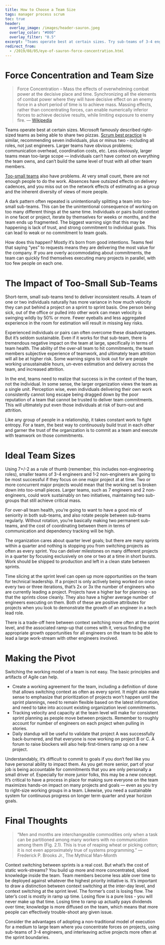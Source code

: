```yaml
---
title: How to Choose a Team Size
tags: manager process scrum
toc: true
header:
  overlay_image: /images/header-sauron.jpeg
  overlay_color: "#000"
  overlay_filter: "0.5"
excerpt: "Teams operate best at certain sizes. Try sub-teams of 3-4 engineers, and interleaving active projects more often at the sprint boundaries."
redirect_from:
  - /2019/08/05/eye-of-sauron-force-concentration.html
---
```


# Force Concentration and Team Size
> Force Concentration – Mass the effects of overwhelming combat power at the decisive place and time. Synchronizing all the elements of combat power where they will have decisive effect on an enemy force in a short period of time is to achieve mass. Massing effects, rather than concentrating forces, can enable numerically inferior forces to achieve decisive results, while limiting exposure to enemy fire. — [Wikipedia](https://en.wikipedia.org/wiki/Force_concentration)

Teams operate best at certain sizes. Microsoft famously described right-sized teams as being able to share two pizzas. [Scrum best practice](http://rgalen.com/agile-training-news/2015/8/22/the-3-bears-of-agile-team-size) is similar, recommending seven individuals, plus or minus two - including all roles, not just engineers. Larger teams have obvious problems; communication overhead, coordination costs, etc. Less obviously, larger teams mean too-large scope — individuals can’t have context on everything the team owns, and can’t build the same level of trust with all other team members.

[Too-small teams](https://chase-seibert.github.io/blog/2017/12/19/dont-split-the-team.html) also have problems. At very small count, there are not enough people to do the work. Absences have outsized effects on delivery cadences, and you miss out on the network effects of estimating as a group and the inherent diversity of views of more people.

A dark pattern often repeated is unintentionally splitting a team into too-small sub-teams. This can be the unintentional consequence of working on too many different things at the same time. Individuals or pairs build context in one facet or project, iterate by themselves for weeks or months, and the team ends up fragmented. The biggest warning sign that this may be happening is lack of trust, and strong commitment to individual goals. This can lead to weak or no commitment to team goals.

How does this happen? Mostly it’s born from good intentions. Teams feel that saying “yes” to requests means they are delivering the most value for the company. If you are overly accommodating about commitments, the team can quickly find themselves executing many projects in parallel, with too few people on each one.

# The Impact of Too-Small Sub-Teams

Short-term, small sub-teams tend to deliver inconsistent results. A team of one or two individuals naturally has more variance in how much velocity they can put behind a project on a sprint to sprint basis. One person being sick, out of the office or pulled into other work can mean velocity is swinging wildly by 50% or more. Fewer eyeballs and less aggregated experience in the room for estimation will result in missing key risks.

Experienced individuals or pairs can often overcome these disadvantages. But it’s seldom sustainable. Even if it works for that sub-team, there is tremendous negative impact on the team at large, specifically in terms of team health. The ability of the over-all team to hit commitments, the team members subjective experience of teamwork, and ultimately team attrition will all be at higher risk. Some warning signs to look out for are people working unsustainable hours, un-even estimation and delivery across the team, and increased attrition.

In the end, teams need to realize that success is in the context of the team, not the individual. In some sense, the larger organization views the team as a single unit. Perception wise, even individuals delivering their own work consistently cannot long escape being dragged down by the poor reputation of a team that cannot be trusted to deliver team commitments. This will ultimately put even those individuals at risk of burn-out and attrition.

Like any group of people in a relationship, it takes constant work to fight entropy. For a team, the best way to continuously build trust in each other and garner the trust of the organization is to commit as a team and execute with teamwork on those commitments.

# Ideal Team Sizes

Using 7+/-2 as a rule of thumb (remember, this includes non-engineering roles), smaller teams of 3-4 engineers and 1-2 non-engineers are going to be most successful if they focus on one major project at at time. Two or more concurrent major projects would mean that the working set is broken down into too-small pieces. Larger teams, such as 7 engineers and 2 non-engineers, could work sustainably on two initiatives, maintaining two sub-groups that still achieve critical mass.

For over-all team health, you’re going to want to have a good mix of seniority in both sub-teams, and also rotate people between sub-teams regularly. Without rotation, you’re basically making two permanent sub-teams, and the cost of coordinating between them in terms of communication and dependency tracking will be high.

The organization cares about quarter level goals; but there are many sprints within a quarter and nothing is stopping you from switching projects as often as every sprint. You can deliver milestones on many different projects in a quarter by focusing exclusively on one or two at a time in short bursts. Work should be shipped to production and left in a clean state between sprints.

Time slicing at the sprint level can open up more opportunities on the team for technical leadership. If a project is only actively being worked on once every two or three iterations, that’s 2x or 3x the number of engineers who are currently leading a project. Projects have a higher bar for planning - so that the sprints close cleanly. They also have a higher average number of engineers executing on them. Both of these are positive attributes for projects when you look to demonstrate the growth of an engineer in a tech lead role.

There is a trade-off here between context switching more often at the sprint level, and the associated ramp-up that comes with it, versus finding the appropriate growth opportunities for all engineers on the team to be able to lead a large work-stream with other engineers involved.

# Making the Pivot

Switching the working model of a team is not easy. The basic principles and artifacts of Agile can help.

- Create a working agreement for the team, including a definition of done that allows switching context as often as every sprint. It might also make sense to emphasize that prioritization of projects won’t happen until the sprint plannings, need to remain flexible based on the latest information, and need to take into account existing organization level commitments.
- Tracking velocity and capacity at the team level will make for consistent sprint planning as people move between projects. Remember to roughly account for number of engineers on each project when pulling in stories.
- Daily standup will be useful to validate that project A was successfully back-burnered, and that everyone is now working on project B or C. A forum to raise blockers will also help first-timers ramp up on a new project.

Understandably, it’s difficult to commit to goals if you don’t feel like you have personal ability to impact them. As you get more senior, part of your job is being accountable for commitments that you are only personally a small driver of. Especially for more junior folks, this may be a new concept. It’s critical to have a process in place for making sure everyone on the team maximizes hands-on impact on many projects and goals — even as you try to right-size working groups in a team. Likewise, you need a sustainable system for continuous progress on longer term quarter and year horizon goals.

# Final Thoughts
> “Men and months are interchangeable commodities only when a task can be partitioned among many workers with no communication among them (Fig. 2.1). This is true of reaping wheat or picking cotton; it is not even approximately true of systems programming.” ― Frederick P. Brooks Jr., The Mythical Man-Month

Context switching between sprints is a real cost. But what’s the cost of static work-streams? You build up more and more concentrated, siloed knowledge inside the team. Team members become less able over time to be deployed against whatever the highest priority initiative is. It’s important to draw a distinction between context switching at the inter-day level, and context switching at the sprint level. The former’s cost is losing flow. The later’s cost is mostly in ramp up time. Losing flow is a pure loss - you will never make up that time. Losing time to ramp up actually pays dividends over time; knowledge is more diffused on the team, which means that more people can effectively trouble-shoot any given issue.

Consider the advantages of adopting a non-traditional model of execution for a medium to large team where you concentrate forces on projects, using sub-teams of 3-4 engineers, and interleaving active projects more often at the sprint boundaries.
